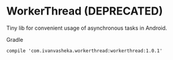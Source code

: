 # WorkerThread (DEPRECATED)

Tiny lib for convenient usage of asynchronous tasks in Android.

Gradle

`compile 'com.ivanvasheka.workerthread:workerthread:1.0.1'`
